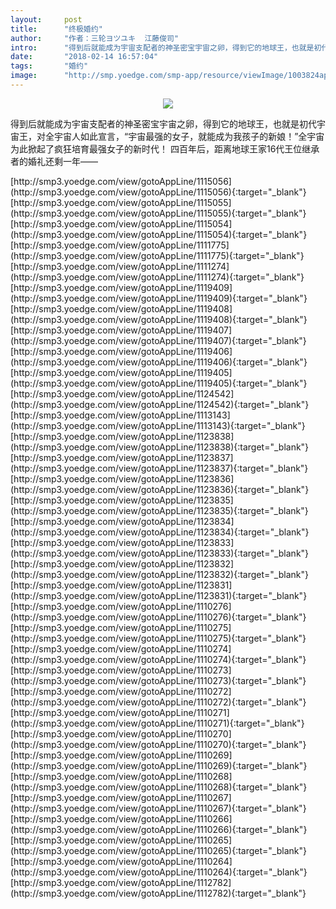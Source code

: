 ```yaml
---
layout:     post
title:      "终极婚约"
author:     "作者：三轮ヨツユキ  江藤俊司"
intro:      "得到后就能成为宇宙支配者的神圣密宝宇宙之卵，得到它的地球王，也就是初代宇宙王，对全宇宙人如此宣言，“宇宙最强的女子，就能成为我孩子的新娘！”全宇宙为此掀起了疯狂培育最强女子的新时代！ 四百年后，距离地球王家16代王位继承者的婚礼还剩一年——"
date:       "2018-02-14 16:57:04"
tags:       "婚约"
image:      "http://smp.yoedge.com/smp-app/resource/viewImage/1003824appline.png"
---
```

<div style="text-align: center">
<p><img src="http://smp.yoedge.com/smp-app/resource/viewImage/1003824appline.png"/></p>
</div>
<p class="post-meta">
<span>得到后就能成为宇宙支配者的神圣密宝宇宙之卵，得到它的地球王，也就是初代宇宙王，对全宇宙人如此宣言，“宇宙最强的女子，就能成为我孩子的新娘！”全宇宙为此掀起了疯狂培育最强女子的新时代！ 四百年后，距离地球王家16代王位继承者的婚礼还剩一年——</span>
</p>
[http://smp3.yoedge.com/view/gotoAppLine/1115056](http://smp3.yoedge.com/view/gotoAppLine/1115056){:target="_blank"}
[http://smp3.yoedge.com/view/gotoAppLine/1115055](http://smp3.yoedge.com/view/gotoAppLine/1115055){:target="_blank"}
[http://smp3.yoedge.com/view/gotoAppLine/1115054](http://smp3.yoedge.com/view/gotoAppLine/1115054){:target="_blank"}
[http://smp3.yoedge.com/view/gotoAppLine/1111775](http://smp3.yoedge.com/view/gotoAppLine/1111775){:target="_blank"}
[http://smp3.yoedge.com/view/gotoAppLine/1111274](http://smp3.yoedge.com/view/gotoAppLine/1111274){:target="_blank"}
[http://smp3.yoedge.com/view/gotoAppLine/1119409](http://smp3.yoedge.com/view/gotoAppLine/1119409){:target="_blank"}
[http://smp3.yoedge.com/view/gotoAppLine/1119408](http://smp3.yoedge.com/view/gotoAppLine/1119408){:target="_blank"}
[http://smp3.yoedge.com/view/gotoAppLine/1119407](http://smp3.yoedge.com/view/gotoAppLine/1119407){:target="_blank"}
[http://smp3.yoedge.com/view/gotoAppLine/1119406](http://smp3.yoedge.com/view/gotoAppLine/1119406){:target="_blank"}
[http://smp3.yoedge.com/view/gotoAppLine/1119405](http://smp3.yoedge.com/view/gotoAppLine/1119405){:target="_blank"}
[http://smp3.yoedge.com/view/gotoAppLine/1124542](http://smp3.yoedge.com/view/gotoAppLine/1124542){:target="_blank"}
[http://smp3.yoedge.com/view/gotoAppLine/1113143](http://smp3.yoedge.com/view/gotoAppLine/1113143){:target="_blank"}
[http://smp3.yoedge.com/view/gotoAppLine/1123838](http://smp3.yoedge.com/view/gotoAppLine/1123838){:target="_blank"}
[http://smp3.yoedge.com/view/gotoAppLine/1123837](http://smp3.yoedge.com/view/gotoAppLine/1123837){:target="_blank"}
[http://smp3.yoedge.com/view/gotoAppLine/1123836](http://smp3.yoedge.com/view/gotoAppLine/1123836){:target="_blank"}
[http://smp3.yoedge.com/view/gotoAppLine/1123835](http://smp3.yoedge.com/view/gotoAppLine/1123835){:target="_blank"}
[http://smp3.yoedge.com/view/gotoAppLine/1123834](http://smp3.yoedge.com/view/gotoAppLine/1123834){:target="_blank"}
[http://smp3.yoedge.com/view/gotoAppLine/1123833](http://smp3.yoedge.com/view/gotoAppLine/1123833){:target="_blank"}
[http://smp3.yoedge.com/view/gotoAppLine/1123832](http://smp3.yoedge.com/view/gotoAppLine/1123832){:target="_blank"}
[http://smp3.yoedge.com/view/gotoAppLine/1123831](http://smp3.yoedge.com/view/gotoAppLine/1123831){:target="_blank"}
[http://smp3.yoedge.com/view/gotoAppLine/1110276](http://smp3.yoedge.com/view/gotoAppLine/1110276){:target="_blank"}
[http://smp3.yoedge.com/view/gotoAppLine/1110275](http://smp3.yoedge.com/view/gotoAppLine/1110275){:target="_blank"}
[http://smp3.yoedge.com/view/gotoAppLine/1110274](http://smp3.yoedge.com/view/gotoAppLine/1110274){:target="_blank"}
[http://smp3.yoedge.com/view/gotoAppLine/1110273](http://smp3.yoedge.com/view/gotoAppLine/1110273){:target="_blank"}
[http://smp3.yoedge.com/view/gotoAppLine/1110272](http://smp3.yoedge.com/view/gotoAppLine/1110272){:target="_blank"}
[http://smp3.yoedge.com/view/gotoAppLine/1110271](http://smp3.yoedge.com/view/gotoAppLine/1110271){:target="_blank"}
[http://smp3.yoedge.com/view/gotoAppLine/1110270](http://smp3.yoedge.com/view/gotoAppLine/1110270){:target="_blank"}
[http://smp3.yoedge.com/view/gotoAppLine/1110269](http://smp3.yoedge.com/view/gotoAppLine/1110269){:target="_blank"}
[http://smp3.yoedge.com/view/gotoAppLine/1110268](http://smp3.yoedge.com/view/gotoAppLine/1110268){:target="_blank"}
[http://smp3.yoedge.com/view/gotoAppLine/1110267](http://smp3.yoedge.com/view/gotoAppLine/1110267){:target="_blank"}
[http://smp3.yoedge.com/view/gotoAppLine/1110266](http://smp3.yoedge.com/view/gotoAppLine/1110266){:target="_blank"}
[http://smp3.yoedge.com/view/gotoAppLine/1110265](http://smp3.yoedge.com/view/gotoAppLine/1110265){:target="_blank"}
[http://smp3.yoedge.com/view/gotoAppLine/1110264](http://smp3.yoedge.com/view/gotoAppLine/1110264){:target="_blank"}
[http://smp3.yoedge.com/view/gotoAppLine/1112782](http://smp3.yoedge.com/view/gotoAppLine/1112782){:target="_blank"}



